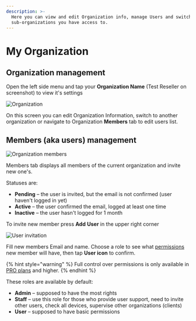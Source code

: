 ```yaml
---
description: >-
  Here you can view and edit Organization info, manage Users and switch to
  sub-organizations you have access to.
---
```


# My Organization

## Organization management

Open the left side menu and tap your **Organization Name** \(Test Reseller on screenshot\) to view it's settings

![Organization](https://user-images.githubusercontent.com/72790181/119668453-e0488c00-be3f-11eb-9e1a-f22eae4b2100.png)

On this screen you can edit Organization Information, switch to another organization or navigate to Organization **Members** tab to edit users list.

## Members \(aka users\) management

![Organization members](https://user-images.githubusercontent.com/72790181/119666558-269ceb80-be3e-11eb-9032-b89ad16010af.png)

Members tab displays all members of the current organization and invite new one's.

Statuses are:

* **Pending** – the user is invited, but the email is not confirmed \(user haven't logged in yet\)
* **Active** – the user confirmed the email, logged at least one time
* **Inactive** – the user hasn't logged for 1 month

To invite new member press **Add** **User**  in the upper right corner

![User invitation](https://user-images.githubusercontent.com/72790181/119666581-2b619f80-be3e-11eb-833f-cf60a73a376a.png)

Fill new members Email and name. Choose a role to see what [permissions](../../../blynk.console/settings/access.md) new member will have, then tap **User icon** to confirm.

{% hint style="warning" %}
Full control over permissions is only available in [PRO plans](https://www.blynk.io/pricing) and higher.
{% endhint %}

These roles are available by default:

* **Admin** – supposed to have the most rights 
* **Staff** – use this role for those who provide user support, need to invite other users,  check all devices, supervise other organizations \(clients\) 
* **User** – supposed to have basic permissions

